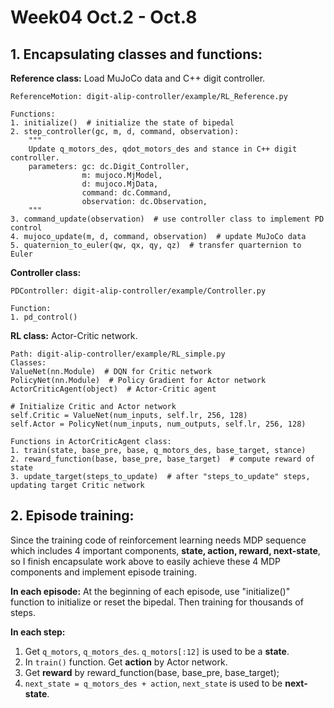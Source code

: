 # Week04 Oct.2 - Oct.8

## 1. Encapsulating classes and functions:

**Reference class:** Load MuJoCo data and C++ digit controller.

    ReferenceMotion: digit-alip-controller/example/RL_Reference.py
    
    Functions:
    1. initialize()  # initialize the state of bipedal
    2. step_controller(gc, m, d, command, observation):
        """
        Update q_motors_des, qdot_motors_des and stance in C++ digit controller.
        parameters: gc: dc.Digit_Controller,
                    m: mujoco.MjModel,
                    d: mujoco.MjData,
                    command: dc.Command,
                    observation: dc.Observation,
        """
    3. command_update(observation)  # use controller class to implement PD control
    4. mujoco_update(m, d, command, observation)  # update MuJoCo data
    5. quaternion_to_euler(qw, qx, qy, qz)  # transfer quarternion to Euler
    

**Controller class:**

    PDController: digit-alip-controller/example/Controller.py

    Function:
    1. pd_control()

**RL class:** Actor-Critic network.

    Path: digit-alip-controller/example/RL_simple.py
    Classes:
    ValueNet(nn.Module)  # DQN for Critic network
    PolicyNet(nn.Module)  # Policy Gradient for Actor network
    ActorCriticAgent(object)  # Actor-Critic agent 
    
    # Initialize Critic and Actor network
    self.Critic = ValueNet(num_inputs, self.lr, 256, 128)
    self.Actor = PolicyNet(num_inputs, num_outputs, self.lr, 256, 128)

    Functions in ActorCriticAgent class:
    1. train(state, base_pre, base, q_motors_des, base_target, stance)
    2. reward_function(base, base_pre, base_target)  # compute reward of state
    3. update_target(steps_to_update)  # after "steps_to_update" steps, updating target Critic network

## 2. Episode training:

Since the training code of reinforcement learning needs MDP sequence which includes 4 important components, **state, action, reward, next-state**, so I finish encapsulate work above to easily achieve these 4 MDP components and implement episode training.

**In each episode:** At the beginning of each episode, use "initialize()" function to initialize or reset the bipedal. Then training for thousands of steps.

**In each step:** 

1. Get `q_motors`, `q_motors_des`. `q_motors[:12]` is used to be a **state**.
2. In `train()` function. Get **action** by Actor network.
3. Get **reward** by reward_function(base, base_pre, base_target);
4. `next_state = q_motors_des + action`, `next_state` is used to be **next-state**.
